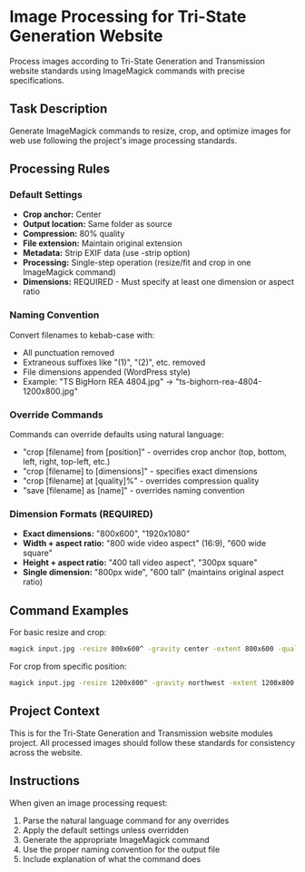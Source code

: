 # Image Processing for Tri-State Generation Website

Process images according to Tri-State Generation and Transmission website standards using ImageMagick commands with precise specifications.

## Task Description

Generate ImageMagick commands to resize, crop, and optimize images for web use following the project's image processing standards.

## Processing Rules

### Default Settings

-   **Crop anchor:** Center
-   **Output location:** Same folder as source
-   **Compression:** 80% quality
-   **File extension:** Maintain original extension
-   **Metadata:** Strip EXIF data (use -strip option)
-   **Processing:** Single-step operation (resize/fit and crop in one ImageMagick command)
-   **Dimensions:** REQUIRED - Must specify at least one dimension or aspect ratio

### Naming Convention

Convert filenames to kebab-case with:

-   All punctuation removed
-   Extraneous suffixes like "(1)", "(2)", etc. removed
-   File dimensions appended (WordPress style)
-   Example: "TS BigHorn REA 4804.jpg" → "ts-bighorn-rea-4804-1200x800.jpg"

### Override Commands

Commands can override defaults using natural language:

-   "crop [filename] from [position]" - overrides crop anchor (top, bottom, left, right, top-left, etc.)
-   "crop [filename] to [dimensions]" - specifies exact dimensions
-   "crop [filename] at [quality]%" - overrides compression quality
-   "save [filename] as [name]" - overrides naming convention

### Dimension Formats (REQUIRED)

-   **Exact dimensions:** "800x600", "1920x1080"
-   **Width + aspect ratio:** "800 wide video aspect" (16:9), "600 wide square"
-   **Height + aspect ratio:** "400 tall video aspect", "300px square"
-   **Single dimension:** "800px wide", "600 tall" (maintains original aspect ratio)

## Command Examples

For basic resize and crop:

```bash
magick input.jpg -resize 800x600^ -gravity center -extent 800x600 -quality 80 -strip output-800x600.jpg
```

For crop from specific position:

```bash
magick input.jpg -resize 1200x800^ -gravity northwest -extent 1200x800 -quality 80 -strip output-1200x800.jpg
```

## Project Context

This is for the Tri-State Generation and Transmission website modules project. All processed images should follow these standards for consistency across the website.

## Instructions

When given an image processing request:

1. Parse the natural language command for any overrides
2. Apply the default settings unless overridden
3. Generate the appropriate ImageMagick command
4. Use the proper naming convention for the output file
5. Include explanation of what the command does
